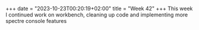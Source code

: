+++
date = "2023-10-23T00:20:19+02:00"
title = "Week 42"
+++
This week I continued work on workbench, cleaning up code and implementing more spectre console features
